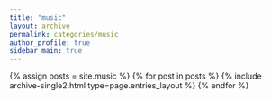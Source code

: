 ```yaml
---
title: "music"
layout: archive
permalink: categories/music
author_profile: true
sidebar_main: true
---
```


{% assign posts = site.music %}
{% for post in posts %} {% include archive-single2.html type=page.entries_layout %} {% endfor %}